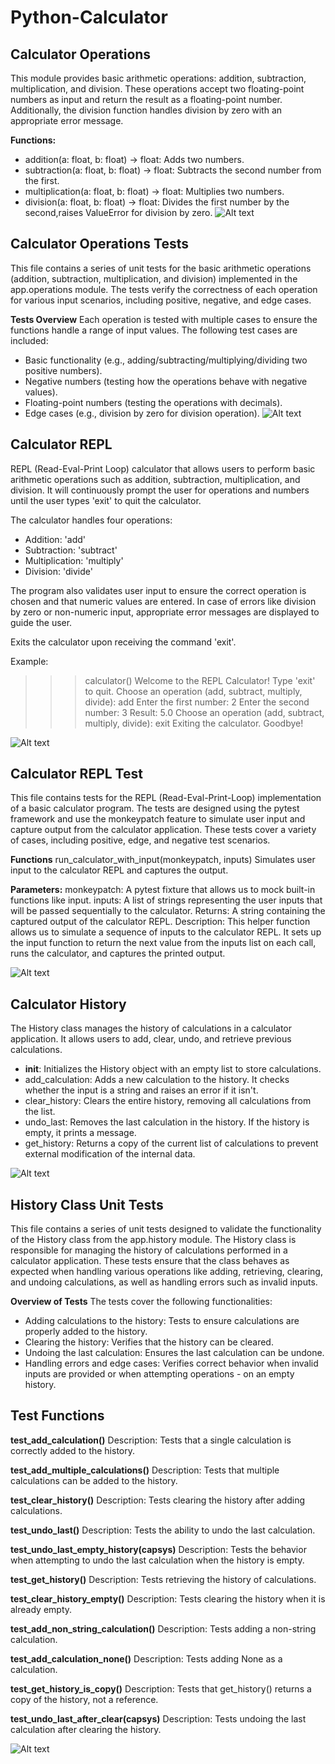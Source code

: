 # Python-Calculator

## Calculator Operations

This module provides basic arithmetic operations: addition, subtraction, multiplication,
and division. These operations accept two floating-point numbers as input and return the
result as a floating-point number. Additionally, the division function handles division by zero
with an appropriate error message.

**Functions:**
- addition(a: float, b: float) -> float: Adds two numbers.
- subtraction(a: float, b: float) -> float: Subtracts the second number from the first.
- multiplication(a: float, b: float) -> float: Multiplies two numbers.
- division(a: float, b: float) -> float: Divides the first number by the second,raises ValueError for division by zero.
![Alt text](<Screenshot from 2024-11-08 23-30-55.png>)

## Calculator Operations Tests

This file contains a series of unit tests for the basic arithmetic operations (addition, subtraction, multiplication, and division) implemented in the app.operations module. The tests verify the correctness of each operation for various input scenarios, including positive, negative, and edge cases.

**Tests Overview**
Each operation is tested with multiple cases to ensure the functions handle a range of input values. The following test cases are included:

- Basic functionality (e.g., adding/subtracting/multiplying/dividing two positive numbers).
- Negative numbers (testing how the operations behave with negative values).
- Floating-point numbers (testing the operations with decimals).
- Edge cases (e.g., division by zero for division operation).
![Alt text](<Screenshot from 2024-11-08 23-34-17.png>)

## Calculator REPL

REPL (Read-Eval-Print Loop) calculator that allows users to perform basic arithmetic operations
such as addition, subtraction, multiplication, and division. It will continuously prompt the user
for operations and numbers until the user types 'exit' to quit the calculator.

The calculator handles four operations:

- Addition: 'add'
- Subtraction: 'subtract'
- Multiplication: 'multiply'
- Division: 'divide'

The program also validates user input to ensure the correct operation is chosen and that numeric values
are entered. In case of errors like division by zero or non-numeric input, appropriate error messages
are displayed to guide the user.

Exits the calculator upon receiving the command 'exit'.

Example:

> > > calculator()
> > > Welcome to the REPL Calculator!
> > > Type 'exit' to quit.
> > > Choose an operation (add, subtract, multiply, divide): add
> > > Enter the first number: 2
> > > Enter the second number: 3
> > > Result: 5.0
> > > Choose an operation (add, subtract, multiply, divide): exit
> > > Exiting the calculator. Goodbye!

![Alt text](<Screenshot from 2024-11-08 23-41-17.png>)

## Calculator REPL Test 

This file contains tests for the REPL (Read-Eval-Print-Loop) implementation of a basic calculator program. The tests are designed using the pytest framework and use the monkeypatch feature to simulate user input and capture output from the calculator application. These tests cover a variety of cases, including positive, edge, and negative test scenarios.

**Functions**
run_calculator_with_input(monkeypatch, inputs)
Simulates user input to the calculator REPL and captures the output.

**Parameters:**
monkeypatch: A pytest fixture that allows us to mock built-in functions like input.
inputs: A list of strings representing the user inputs that will be passed sequentially to the calculator.
Returns:
A string containing the captured output of the calculator REPL.
Description: This helper function allows us to simulate a sequence of inputs to the calculator REPL. It sets up the input function to return the next value from the inputs list on each call, runs the calculator, and captures the printed output.

![Alt text](<Screenshot from 2024-11-08 23-42-16.png>)

## Calculator History

The History class manages the history of calculations in a calculator application. It allows users to add, clear, undo, and retrieve previous calculations.
- __init__: Initializes the History object with an empty list to store calculations.
- add_calculation: Adds a new calculation to the history. It checks whether the input is a string and raises an error if it isn't.
- clear_history: Clears the entire history, removing all calculations from the list.
- undo_last: Removes the last calculation in the history. If the history is empty, it prints a message.
- get_history: Returns a copy of the current list of calculations to prevent external modification of the internal data.

![Alt text](<Screenshot from 2024-11-08 23-47-33.png>)

## History Class Unit Tests
This file contains a series of unit tests designed to validate the functionality of the History class from the app.history module. The History class is responsible for managing the history of calculations performed in a calculator application. These tests ensure that the class behaves as expected when handling various operations like adding, retrieving, clearing, and undoing calculations, as well as handling errors such as invalid inputs.

**Overview of Tests**
The tests cover the following functionalities:

- Adding calculations to the history: Tests to ensure calculations are properly added to the history.
- Clearing the history: Verifies that the history can be cleared.
- Undoing the last calculation: Ensures the last calculation can be undone.
- Handling errors and edge cases: Verifies correct behavior when invalid inputs are provided or when attempting operations - on an empty history.

## Test Functions
**test_add_calculation()**
Description:
Tests that a single calculation is correctly added to the history.

**test_add_multiple_calculations()**
Description:
Tests that multiple calculations can be added to the history.

**test_clear_history()**
Description:
Tests clearing the history after adding calculations.

**test_undo_last()**
Description:
Tests the ability to undo the last calculation.

**test_undo_last_empty_history(capsys)**
Description:
Tests the behavior when attempting to undo the last calculation when the history is empty.

**test_get_history()**
Description:
Tests retrieving the history of calculations.

**test_clear_history_empty()**
Description:
Tests clearing the history when it is already empty.

**test_add_non_string_calculation()**
Description:
Tests adding a non-string calculation.

**test_add_calculation_none()**
Description:
Tests adding None as a calculation.

**test_get_history_is_copy()**
Description:
Tests that get_history() returns a copy of the history, not a reference.

**test_undo_last_after_clear(capsys)**
Description:
Tests undoing the last calculation after clearing the history.

![Alt text](<Screenshot from 2024-11-08 23-54-56.png>)

